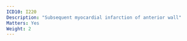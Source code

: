 ```yaml
---
ICD10: I220
Description: "Subsequent myocardial infarction of anterior wall"
Matters: Yes
Weight: 2
---
```


